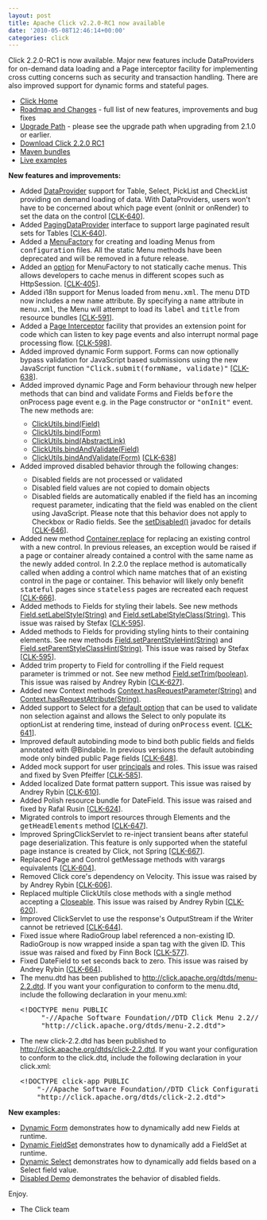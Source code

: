 ```yaml
---
layout: post
title: Apache Click v2.2.0-RC1 now available
date: '2010-05-08T12:46:14+00:00'
categories: click
---
```

Click 2.2.0-RC1 is now available. Major new features include DataProviders for on-demand data loading and a Page interceptor                 facility for implementing cross cutting concerns such as security and transaction handling. There are also improved support for dynamic forms and stateful pages.
<ul><li><a href="http://click.apache.org/">Click Home</a></li><li><a href="http://click.apache.org/docs/roadmap-changes.html#2.2.0">Roadmap  and Changes</a> - full list of new features, improvements and bug fixes</li><li><a href="http://click.apache.org/docs/upgrade-path.html#2.2.0">Upgrade  Path</a> - please see the upgrade path when upgrading from 2.1.0 or  earlier.</li><li><a href="http://www.apache.org/dyn/closer.cgi/click/click/2.2.0-RC1/click-2.2.0-RC1.zip">Download  Click 2.2.0 RC1</a></li><li><a href="http://repo1.maven.org/maven2/org/apache/click/">Maven bundles</a>
</li><li><a href="http://www.avoka.com/click-examples/">Live examples</a></li></ul><span style="font-weight: bold;">New features and improvements:</span>
<ul><li class="change">         Added <a href="http://click.apache.org/docs/click-api/org/apache/click/dataprovider/DataProvider.html">DataProvider</a>         support for Table, Select, PickList and CheckList providing         on demand loading of data. With DataProviders, users won't have  to be         concerned about which page event (onInit or onRender) to set the  data on         the control         [<a href="https://issues.apache.org/jira/browse/CLK-640" target="_blank">CLK-640</a>].       </li><li class="change">         Added <a href="http://click.apache.org/docs/click-api/org/apache/click/dataprovider/PagingDataProvider.html">PagingDataProvider</a>         interface to support large paginated result sets for Tables         [<a href="https://issues.apache.org/jira/browse/CLK-640" target="_blank">CLK-640</a>].       </li><li class="change">         Added a <a href="http://click.apache.org/docs/extras-api/org/apache/click/extras/control/MenuFactory.html">MenuFactory</a>         for creating and loading Menus from <tt>configuration</tt>  files. All the         static Menu methods have been deprecated and will be removed in a  future release.       </li><li class="change">         Added an <a href="http://click.apache.org/docs/extras-api/org/apache/click/extras/control/MenuFactory.html#getRootMenu%28boolean%29">option</a>         for MenuFactory to not statically cache menus. This allows         developers to cache menus in different scopes such as  HttpSession.         [<a href="https://issues.apache.org/jira/browse/CLK-405" target="_blank">CLK-405</a>].       </li><li class="change">         Added i18n support for Menus loaded from <tt>menu.xml</tt>. The  menu         DTD now includes a new <tt>name</tt> attribute. By specifying         a <tt>name</tt> attribute in <tt>menu.xml</tt>, the Menu will  attempt to         load its <tt>label</tt> and <tt>title</tt> from resource bundles         [<a href="https://issues.apache.org/jira/browse/CLK-591" target="_blank">CLK-591</a>].       </li><li class="change">         Added a <a href="http://click.apache.org/docs/click-api/org/apache/click/PageInterceptor.html">Page  Interceptor</a>         facility that provides an extension point for code which can  listen to         key page events and also interrupt normal page processing flow.         [<a href="https://issues.apache.org/jira/browse/CLK-598" target="_blank">CLK-598</a>].       </li><li class="change">         Added improved dynamic Form support. Forms can now optionally  bypass         validation for JavaScript based submissions using the new  JavaScript         function <tt>"Click.submit(formName, validate)"</tt>         [<a href="https://issues.apache.org/jira/browse/CLK-638" target="_blank">CLK-638</a>].       </li><li class="change">         Added improved dynamic Page and Form behaviour through new  helper methods         that can bind and validate Forms and Fields <tt>before</tt> the  onProcess         page event e.g. in the Page constructor or <tt>"onInit"</tt>  event.         The new methods are:         <ul style="margin-top: 10px;"><li>                 <a href="http://click.apache.org/docs/click-api/org/apache/click/util/ClickUtils.html#bind%28org.apache.click.control.Field%29">ClickUtils.bind(Field)</a>             </li><li>                 <a href="http://click.apache.org/docs/click-api/org/apache/click/util/ClickUtils.html#bind%28org.apache.click.control.Form%29">ClickUtils.bind(Form)</a>             </li><li>                 <a href="http://click.apache.org/docs/click-api/org/apache/click/util/ClickUtils.html#bind%28org.apache.click.control.AbstractLink%29">ClickUtils.bind(AbstractLink)</a>             </li><li>                 <a href="http://click.apache.org/docs/click-api/org/apache/click/util/ClickUtils.html#bindAndValidate%28org.apache.click.control.Field%29">ClickUtils.bindAndValidate(Field)</a>             </li><li>                 <a href="http://click.apache.org/docs/click-api/org/apache/click/util/ClickUtils.html#bindAndValidate%28org.apache.click.control.Form%29">ClickUtils.bindAndValidate(Form)</a>                 [<a href="https://issues.apache.org/jira/browse/CLK-638" target="_blank">CLK-638</a>]             </li></ul>       </li><li class="change">         Added improved disabled behavior through the following changes:         <ul style="margin-top: 10px;"><li>                 Disabled fields are not processed or validated             </li><li>                 Disabled field values are not copied to domain objects             </li><li>                 Disabled fields are automatically enabled if the field  has an                 incoming request parameter, indicating that the field  was enabled                 on the client using JavaScript. Please note that this  behavior does                 not apply to Checkbox or Radio fields. See the                 <a href="http://click.apache.org/docs/click-api/org/apache/click/control/Field.html#setDisabled%28boolean%29">setDisabled()</a>                 javadoc for details [<a href="https://issues.apache.org/jira/browse/CLK-646" target="_blank">CLK-646</a>].             </li></ul>       </li><li class="change">         Added new method <a href="http://click.apache.org/docs/click-api/org/apache/click/control/Container.html#replace%28org.apache.click.Control,%20org.apache.click.Control%29">Container.replace</a>         for replacing an existing control with a new control. In  previous releases,         an exception would be raised if a page or container already  contained a         control with the same name as the newly added control. In 2.2.0  the         replace method is automatically called when adding a control  which name         matches that of an existing control in the page or container.  This behavior         will likely only benefit <tt>stateful</tt> pages since <tt>stateless</tt>         pages are recreated each request         [<a href="https://issues.apache.org/jira/browse/CLK-666" target="_blank">CLK-666</a>].       </li><li class="change">         Added methods to Fields for styling their labels. See new  methods         <a href="http://click.apache.org/docs/click-api/org/apache/click/control/Field.html#setLabelStyle%28java.lang.String%29">Field.setLabelStyle(String)</a>         and <a href="http://click.apache.org/docs/click-api/org/apache/click/control/Field.html#setLabelStyleClass%28java.lang.String%29">Field.setLabelStyleClass(String)</a>.         This issue was raised by Stefax         [<a href="https://issues.apache.org/jira/browse/CLK-595" target="_blank">CLK-595</a>].       </li><li class="change">         Added methods to Fields for providing styling hints to their         containing elements. See new methods         <a href="http://click.apache.org/docs/click-api/org/apache/click/control/Field.html#setParentStyleHint%28java.lang.String%29">Field.setParentStyleHint(String)</a>         and <a href="http://click.apache.org/docs/click-api/org/apache/click/control/Field.html#setParentStyleClassHint%28java.lang.String%29">Field.setParentStyleClassHint(String)</a>.         This issue was raised by Stefax         [<a href="https://issues.apache.org/jira/browse/CLK-595" target="_blank">CLK-595</a>].       </li><li class="change">         Added trim property to Field for controlling if the Field  request         parameter is trimmed or not. See new method         <a href="http://click.apache.org/docs/click-api/org/apache/click/control/Field.html#setTrim%28boolean%29">Field.setTrim(boolean)</a>.         This issue was raised by Andrey Rybin         [<a href="https://issues.apache.org/jira/browse/CLK-627" target="_blank">CLK-627</a>].       </li><li class="change">         Added new Context methods         <a href="http://click.apache.org/docs/click-api/org/apache/click/Context.html#hasRequestParameter%28java.lang.String%29">Context.hasRequestParameter(String)</a>         and <a href="http://click.apache.org/docs/click-api/org/apache/click/Context.html#hasRequestAttribute%28java.lang.String%29">Context.hasRequestAttribute(String)</a>.       </li><li class="change">         Added support to Select for a <a href="http://click.apache.org/docs/click-api/org/apache/click/control/Select.html#setDefaultOption%28org.apache.click.control.Option%29">default  option</a>         that can be used to validate non selection against and allows  the Select         to only populate its optionList at rendering time, instead of  during         <tt>onProcess</tt> event.         [<a href="https://issues.apache.org/jira/browse/CLK-641" target="_blank">CLK-641</a>].       </li><li class="change">         Improved default autobinding mode to bind both public fields and  fields         annotated with @Bindable. In previous versions the default  autobinding         mode only binded public Page fields         [<a href="https://issues.apache.org/jira/browse/CLK-648" target="_blank">CLK-648</a>].       </li><li class="change">         Added mock support for user <a href="http://click.apache.org/docs/mock-api/org/apache/click/servlet/MockPrincipal.html">principals</a>         and roles. This issue was raised and fixed by Sven Pfeiffer         [<a href="https://issues.apache.org/jira/browse/CLK-585" target="_blank">CLK-585</a>].       </li><li class="change">         Added localized Date format pattern support. This issue was  raised by         Andrey Rybin         [<a href="https://issues.apache.org/jira/browse/CLK-610" target="_blank">CLK-610</a>].       </li><li class="change">         Added Polish resource bundle for DateField. This issue was  raised and         fixed by Rafal Rusin         [<a href="https://issues.apache.org/jira/browse/CLK-624" target="_blank">CLK-624</a>].       </li><li class="change">         Migrated controls to import resources through Elements and the         <tt>getHeadElements</tt> method         [<a href="https://issues.apache.org/jira/browse/CLK-647" target="_blank">CLK-647</a>].       </li><li class="change">         Improved SpringClickServlet to re-inject transient beans after  stateful         page deserialization. This feature is only supported when the  stateful         page instance is created by Click, not Spring         [<a href="https://issues.apache.org/jira/browse/CLK-667" target="_blank">CLK-667</a>].       </li><li class="change">         Replaced Page and Control getMessage methods with varargs  equivalents         [<a href="https://issues.apache.org/jira/browse/CLK-604" target="_blank">CLK-604</a>].       </li><li class="change">         Removed Click core's dependency on Velocity. This issue was  raised by by Andrey Rybin         [<a href="https://issues.apache.org/jira/browse/CLK-606" target="_blank">CLK-606</a>].       </li><li class="change">         Replaced multiple ClickUtils close methods with a single method  accepting         a <a href="http://click.apache.org/docs/click-api/org/apache/click/util/ClickUtils.html#close%28java.io.Closeable%29">Closeable</a>.         This issue was raised by Andrey Rybin         [<a href="https://issues.apache.org/jira/browse/CLK-620" target="_blank">CLK-620</a>].       </li><li class="change">         Improved ClickServlet to use the response's OutputStream if the  Writer         cannot be retrieved         [<a href="https://issues.apache.org/jira/browse/CLK-644" target="_blank">CLK-644</a>].       </li><li class="change">         Fixed issue where RadioGroup label referenced a non-existing ID.  RadioGroup         is now wrapped inside a span tag with the given ID. This issue  was raised         and fixed by Finn Bock         [<a href="https://issues.apache.org/jira/browse/CLK-577" target="_blank">CLK-577</a>].       </li><li class="change">         Fixed DateField to set seconds back to zero. This issue was  raised by Andrey Rybin         [<a href="https://issues.apache.org/jira/browse/CLK-664" target="_blank">CLK-664</a>].       </li><li class="change">           The menu.dtd has been published to           <a href="http://click.apache.org/dtds/menu-2.2.dtd">http://click.apache.org/dtds/menu-2.2.dtd</a>.           If you want your configuration to conform to the menu.dtd,  include           the following declaration in your menu.xml: <pre class="prettyprint">&lt;!DOCTYPE menu PUBLIC
     "-//Apache Software Foundation//DTD Click Menu 2.2//EN"
     "http://click.apache.org/dtds/menu-2.2.dtd"&gt;</pre>       </li><li class="change">           The new click-2.2.dtd has been published to           <a href="http://click.apache.org/dtds/click-2.2.dtd">http://click.apache.org/dtds/click-2.2.dtd</a>.           If you want your configuration to conform to the click.dtd,  include           the following declaration in your click.xml:
<pre class="prettyprint">&lt;!DOCTYPE click-app PUBLIC
    "-//Apache Software Foundation//DTD Click Configuration 2.2//EN"
    "http://click.apache.org/dtds/click-2.2.dtd"&gt;</pre>
   </li></ul><span style="font-weight: bold;">New  examples:     </span>
<ul><li>         <a href="http://www.avoka.com/click-examples/form/dynamic/dynamic-form.htm" class="external" target="_blank">         Dynamic Form</a> demonstrates how to dynamically add new Fields  at runtime.       </li><li>         <a href="http://www.avoka.com/click-examples/form/dynamic/dynamic-field-set.htm" class="external" target="_blank">         Dynamic FieldSet</a> demonstrates how to dynamically add a  FieldSet at runtime.       </li><li>         <a href="http://www.avoka.com/click-examples/form/dynamic/dynamic-select.htm" class="external" target="_blank">         Dynamic Select</a> demonstrates how to dynamically add fields  based on a Select field value.       </li><li>         <a href="http://www.avoka.com/click-examples/control/disabled-demo.htm" class="external" target="_blank">         Disabled Demo</a> demonstrates the behavior of disabled fields.       </li></ul>Enjoy.

-  The Click team

